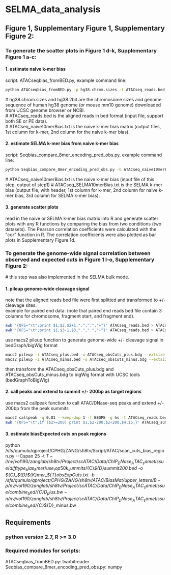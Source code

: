 # SELMA_data_analysis

## Figure 1, Supplementary Figure 1, Supplementary Figure 2:
### To generate the scatter plots in Figure 1 d-k, Supplementary Figure 1 a-c:
#### 1. estimate naive k-mer bias 
script: ATACseqbias_fromBED.py, example command line: 
```sh
python ATACseqbias_fromBED.py -p hg38.chrom.sizes -t ATACseq_reads.bed -f 5 -s hg38.2bit -o ATACseq_naive10merBias.txt
```
\# hg38.chrom.sizes and hg38.2bit are the chromosome sizes and genome sequence of human hg38 genome (or mouse mm10 genome) downloaded from UCSC genome browser or NCBI.<br>
\# ATACseq_reads.bed is the aligned reads in bed format (input file, support both SE or PE data). <br>
\# ATACseq_naive10merBias.txt is the naive k-mer bias matrix (output files, 1st column for k-mer, 2nd column for the naive k-mer bias). 
#### 2. estimate SELMA k-mer bias from naive k-mer bias
script: Seqbias_compare_8mer_encoding_pred_obs.py, example command line: 
```sh
python Seqbias_compare_8mer_encoding_pred_obs.py -b ATACseq_naive10merBias.txt -o ATACseq_SELMA10merBias.txt
```
\# ATACseq_naive10merBias.txt is the naive k-mer bias (input file of this step, output of step1)
\# ATACseq_SELMA10merBias.txt is the SELMA k-mer bias (output file, with header, 1st column for k-mer, 2nd column for naive k-mer bias, 3rd column for SELMA k-mer bias). 
#### 3. generate scatter plots
read in the naive or SELMA k-mer bias matrix into R and generate scatter plots with any R functions by comparing the bias from two conditions (two datasets). The Pearson correlation coefficients were calculated with the "cor" function in R. The correlation coefficients were also plotted as bar plots in Supplementary Figure 1d. 

### To generate the genome-wide signal correlation between observed and expected cuts in Figure 1 l-o, Supplementary Figure 2:
\# this step was also implemented in the SELMA bulk mode. 
#### 1. pileup genome-wide cleavage signal
note that the aligned reads bed file were first splitted and transformed to +/- cleavage sites. <br>
example for paired end data: (note that paired end reads bed file contain 3 columns for chromosome, fragment start, and fragment end). 
```sh
awk '{OFS="\t";print $1,$2,$2+1,".",".","+"}' ATACseq_reads.bed > ATACseq_plus.bed
awk '{OFS="\t";print $1,$3-1,$3,".",".","-"}' ATACseq_reads.bed > ATACseq_minus.bed
```
use macs2 pileup function to generate genome-wide +/- cleavage signal in bedGraph/bigWig format 
```sh
macs2 pileup -i ATACseq_plus.bed -o ATACseq_obsCuts_plus.bdg --extsize 1 -f BED
macs2 pileup -i ATACseq_minus.bed -o ATACseq_obsCuts_minus.bdg --extsize 1 -f BED
```
then transform the ATACseq_obsCuts_plus.bdg and ATACseq_obsCuts_minus.bdg to bigWig format with UCSC tools (bedGraphToBigWig)

#### 2. call peaks and extend to summit +/- 200bp as target regions
use macs2 callpeak function to call ATAC/DNase-seq peaks and extend +/- 200bp from the peak summits
```sh
macs2 callpeak -q 0.01 --keep-dup 1 -f BEDPE -g hs -t ATACseq_reads.bed -n ATACseq
awk '{OFS="\t";if ($2>=200) print $1,$2-200,$2+200,$4,$5;}' ATACseq_summits.bed  > ATACseq_summit200.bed
```
#### 3. estimate biasExpected cuts on peak regions

python /sfs/qumulo/qproject/CPHG/ZANG/sh8tv/Script/ATAC/scan_cuts_bias_region.py  --Cspan 25  -t ${T}  -i /nv/vol190/zanglab/sh8tv/Project/scATAC/Data/ChIP_DNase_ATAC_sametissue/difftype_bias_8mer/use_top50k_summits/${C}_${D}_summit200.bed -o ${C}_${D}_${K}mer_${T}_obsExpCuts.txt -b /sfs/qumulo/qproject/CPHG/ZANG/sh8tv/ATAC/BiasMat/upper_letters/${B} -p /nv/vol190/zanglab/sh8tv/Project/scATAC/Data/ChIP_DNase_ATAC_sametissue/combine_bed/${C}_${D}_plus.bw  -n /nv/vol190/zanglab/sh8tv/Project/scATAC/Data/ChIP_DNase_ATAC_sametissue/combine_bed/${C}_${D}_minus.bw



## Requirements
### python version 2.7, R >= 3.0
### Required modules for scripts: 
ATACseqbias_fromBED.py: twobitreader <br>
Seqbias_compare_8mer_encoding_pred_obs.py: numpy <br>
